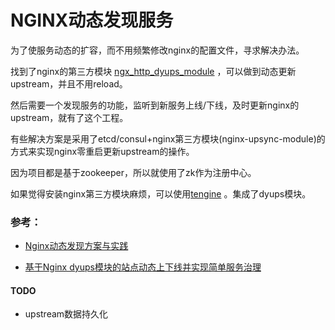 # NGINX动态发现服务

为了使服务动态的扩容，而不用频繁修改nginx的配置文件，寻求解决办法。

找到了nginx的第三方模块 [ngx_http_dyups_module](https://github.com/yzprofile/ngx_http_dyups_module) ，可以做到动态更新upstream，并且不用reload。

然后需要一个发现服务的功能，监听到新服务上线/下线，及时更新nginx的upstream，就有了这个工程。

有些解决方案是采用了etcd/consul+nginx第三方模块(nginx-upsync-module)的方式来实现nginx零重启更新upstream的操作。

因为项目都是基于zookeeper，所以就使用了zk作为注册中心。

如果觉得安装nginx第三方模块麻烦，可以使用[tengine](http://tengine.taobao.org/) 。集成了dyups模块。

### 参考：
- [Nginx动态发现方案与实践](https://mp.weixin.qq.com/s/AOUaeq3glhJrb_NeRzXjbA)

- [基于Nginx dyups模块的站点动态上下线并实现简单服务治理](https://www.cnblogs.com/beyondbit/p/6063132.html)



#### TODO
- upstream数据持久化
